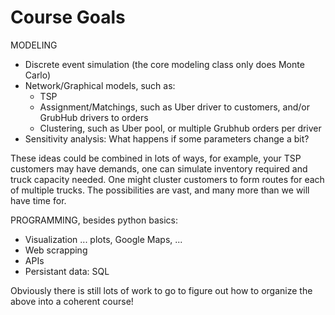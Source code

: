 # Course Goals

MODELING
- Discrete event simulation (the core modeling class only does Monte Carlo)
- Network/Graphical models,  such as:
  - TSP
  - Assignment/Matchings,  such as Uber driver to customers, and/or GrubHub drivers to orders
  - Clustering,  such as Uber pool,  or multiple Grubhub orders per driver
- Sensitivity analysis:  What happens if some parameters change a bit?

 These ideas could be combined in lots of ways, for example, your TSP customers may have demands, one can simulate inventory required and truck capacity needed.   One might cluster customers to form routes for each of multiple trucks.   The possibilities are vast, and many more than we will have time for.

PROGRAMMING, besides python basics:
 - Visualization ... plots, Google Maps, ...
 - Web scrapping
 - APIs
 - Persistant data:  SQL
 
Obviously there is still lots of work to go to figure out how to organize the above into a coherent course!

